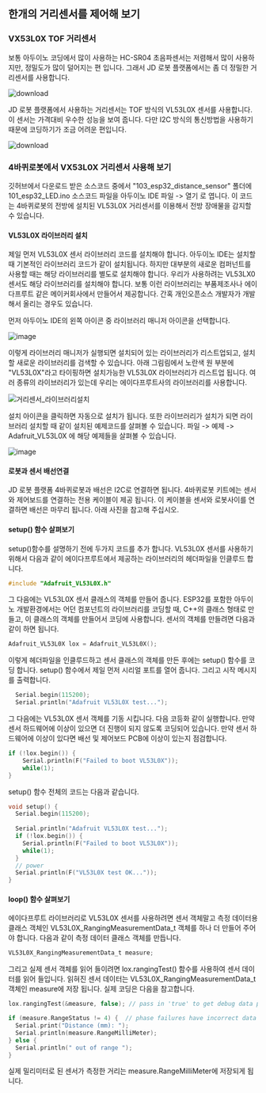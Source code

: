 ## 한개의 거리센서를 제어해 보기 

### VX53L0X TOF 거리센서
보통 아두이노 코딩에서 많이 사용하는 HC-SR04 초음파센서는 저렴해서 많이 사용하지만, 정밀도가 많이 덜어지는 편 입니다. 그래서 JD 로봇 플랫폼에서는 좀 더 정밀한 거리센서를 사용합니다. 

![download](https://github.com/JD-edu/JD_robot_platform/assets/96219601/0fb5b3ea-ed2a-47c4-98de-d87f47541410)

JD 로봇 플랫폼에서 사용하는 거리센서는 TOF 방식의 VL53L0X 센서를 사용합니다. 이 센서는 가격대비 우수한 성능을 보여 줍니다. 다만 I2C 방식의 통신방법을 사용하기 때문에 코딩하기가 조금 어려운 편입니다. 

![download](https://github.com/JD-edu/JD_robot_platform/assets/96219601/394a6497-53e3-4d56-94ad-c8bacf553ef7)

### 4바퀴로봇에서 VX53L0X 거리센서 사용해 보기 
깃허브에서 다운로드 받은 소스코드 중에서 "103_esp32_distance_sensor" 폴더에 101_esp32_LED.ino 소스코드 파일을 아두이노 IDE 파일 -> 열기 로 엽니다. 이 코드는 4바퀴로봇의 전방에 설치된 VL53L0X 거리센서를 이용해서 전방 장애물을 감지할 수 있습니다.

#### VL53L0X 라이브러리 설치 
제일 먼저 VL53L0X 센서 라이브러리 코드를 설치해야 합니다. 아두이노 IDE는 설치할 때 기본적인 라이브러리 코드가 같이 설치됩니다. 하지만 대부분의 새로운 컴퍼넌트를 사용할 때는 해당 라이브러리를 별도로 설치해야 합니다. 우리가 사용하려는 VL53LX0 센서도 해당 라이브러리를 설치해야 합니다. 보통 이런 라이브러리는 부품제조사나 에이다프루트 같은 메이커회사에서 만들어서 제공합니다. 간혹 개인오픈소스 개발자가 개발해서 올리는 경우도 있습니다. 

먼저 아두이노 IDE의 왼쪽 아이콘 중 라이브러리 매니저 아이콘을 선택합니다. 

![image](https://github.com/JD-edu/JD_robot_platform/assets/96219601/ca202400-5ab6-48f9-9569-da957b92c4bd)

이렇게 라이브러리 매니저가 실행되면 설치되어 있는 라이브러리가 리스트업되고, 설치할 새로운 라이브러리를 검색할 수 있습니다. 아래 그림림에서 노란색 원 부분에 "VL53L0X"라고 타이핑하면 설치가능한 VL53L0X 라이브러리가 리스트업 됩니다. 여러 종류의 라이브러리가 있는데 우리는 에이다프루트사의 라이브러리를 사용합니다. 

![거리센서_라이브러리설치](https://github.com/JD-edu/JD_robot_platform/assets/96219601/27ea9098-df01-450d-9a5f-c9b9bd8cc0b0)

설치 아이콘을 클릭하면 자동으로 설치가 됩니다. 또한 라이브러리가 설치가 되면 라이브러리 설치할 때 같이 설치된 예제코드를 살펴볼 수 있습니다. 파일 -> 예제 -> Adafruit_VL53L0X 에 해당 예제들을 살펴볼 수 있습니다. 

![image](https://github.com/JD-edu/JD_robot_platform/assets/96219601/4a244c1a-a346-40c6-bc1d-0ac295cc71a8)

#### 로봇과 센서 배선연결 
JD 로봇 플랫폼 4바퀴로봇과 배선은 I2C로 연결하면 됩니다. 4바퀴로봇 키트에는 센서와 제어보드를 연결하는 전용 케이블이 제공 됩니다. 이 케이블을 센서와 로봇사이를 연결하면 배선은 마무리 됩니다. 아래 사진을 참고해 주십시오. 


#### setup() 함수 살펴보기 
setup()함수를 설명하기 전에 두가지 코드를 추가 합니다. VL53L0X 센서를 사용하기 위해서 다음과 같이 에이다프루트에서 제공하는 라이브러리의 헤더파일을 인클루드 합니다. 

```C
#include "Adafruit_VL53L0X.h"
```

그 다음에는 VL53L0X 센서 클래스의 객체를 만들어 줍니다. ESP32를 포함한 아두이노 개발환경에서는 어던 컴포넌트의 라이브러리를 코딩할 때, C++의 클래스 형태로 만들고, 이 클래스의 객체를 만들어서 코딩에 사용합니다. 센서의 객체를 만들려면 다음과 같이 하면 됩니다. 

```C
Adafruit_VL53L0X lox = Adafruit_VL53L0X();
```

이렇게 헤더파일을 인클루드하고 센서 클래스의 객체를 만든 후에는 setup() 함수를 코딩 합니다. setup() 함수에서 제일 먼저 시리얼 포트를 열어 줍니다. 그리고 시작 메시지를 출력합니다. 

```C
  Serial.begin(115200);
  Serial.println("Adafruit VL53L0X test...");
```
그 다음에는 VL53L0X 센서 객체를 기동 시킵니다. 다음 코등화 같이 실행합니다. 만약 센서 하드웨어에 이상이 있으면 더 진행이 되지 않도록 코딩되어 있습니다. 만약 센서 하드웨어에 이상이 있다면 배선 및 제어보드 PCB에 이상이 있는지 점검합니다. 

```c
if (!lox.begin()) {
    Serial.println(F("Failed to boot VL53L0X"));
    while(1);
}
```

setup() 함수 전체의 코드는 다음과 같습니다. 

```C
void setup() {
  Serial.begin(115200);
  
  Serial.println("Adafruit VL53L0X test...");
  if (!lox.begin()) {
    Serial.println(F("Failed to boot VL53L0X"));
    while(1);
  }
  // power 
  Serial.println(F("VL53L0X test OK..."));
}
```
#### loop() 함수 살펴보기 
에이다프루트 라이브러리로 VL53L0X 센서를 사용하려면 센서 객체말고 측정 데이터용 클래스 객체인 VL53L0X_RangingMeasurementData_t 객체를 하나 더 만들어 주어야 합니다. 다음과 같이 측정 데이터 클래스 객체를 만듭니다. 

```C
VL53L0X_RangingMeasurementData_t measure;
```

그리고 실제 센서 객체를 읽어 들이려면 lox.rangingTest() 함수를 사용하여 센서 데이터를 읽어 들입니다. 읽혀진 센서 데이터는 VL53L0X_RangingMeasurementData_t 객체인 measure에 저장 됩니다. 실제 코딩은 다음을 참고합니다. 

```C
lox.rangingTest(&measure, false); // pass in 'true' to get debug data printout!

if (measure.RangeStatus != 4) {  // phase failures have incorrect data
  Serial.print("Distance (mm): ");
  Serial.println(measure.RangeMilliMeter);
} else {
  Serial.println(" out of range ");
}
```
실제 밀리미터로 된 센서가 측정한 거리는 measure.RangeMilliMeter에 저장되게 됩니다. 


